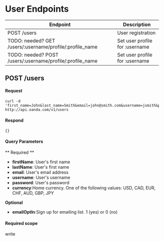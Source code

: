 # User Endpoints

| Endpoint | Description |
| ---- | ---- |
| POST /users | User registration |
| TODO: needed? GET /users/:username/profile/:profile_name | Set user profile for :username |
| TODO: needed? POST /users/:username/profile/:profile_name | Set user profile for :username |

## POST /users

#### Request
    curl -d 'first_name=John&last_name=Smith&email=john@smith.com&username=jsmith&password=mypassword&currency=USD' http://api.oanda.com/v1/users

#### Respond
    {}

#### Query Parameters
** Required **

* **firstName**: User's first name
* **lastName**: User's first name
* **email**: User's email address
* **username**: User's username
* **password**: User's password
* **currency**:Home currency. One of the following values: USD, CAD, EUR, CHF, AUD, GBP, JPY

**Optional**

* **emailOptIn**:Sign up for emailing list. 1 (yes) or 0 (no)


#### Required scope
write